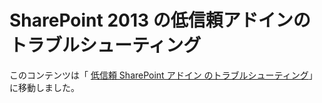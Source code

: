 
# SharePoint 2013 の低信頼アドインのトラブルシューティング

このコンテンツは「 [低信頼 SharePoint アドイン のトラブルシューティング](creating-sharepoint-add-ins-that-use-low-trust-authorization.md#Trouble)」に移動しました。
  
    
    

